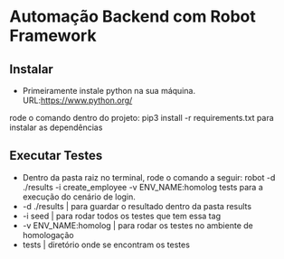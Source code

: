 # Automação Backend com Robot Framework
 
## Instalar
 
- Primeiramente instale python na sua máquina.
 URL:https://www.python.org/
 
rode o comando dentro do projeto: pip3 install -r requirements.txt para instalar as dependências
 
## Executar Testes
- Dentro da pasta raiz no terminal, rode o comando a seguir: robot -d ./results -i create_employee -v ENV_NAME:homolog tests para a execução do cenário de login.
- -d ./results | para guardar o resultado dentro da pasta results
- -i seed | para rodar todos os testes que tem essa tag
- -v ENV_NAME:homolog | para rodar os testes no ambiente de homologação
- tests | diretório onde se encontram os testes
 